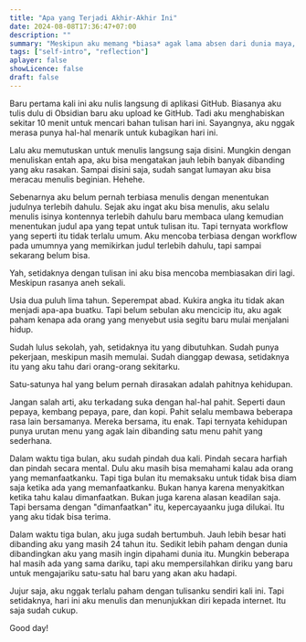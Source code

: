 ```yaml
---
title: "Apa yang Terjadi Akhir-Akhir Ini"
date: 2024-08-08T17:36:47+07:00
description: "" 
summary: "Meskipun aku memang *biasa* agak lama absen dari dunia maya, tapi absenku tiga bulan ini bukanlah absen biasa. Aku jatuh dan bangun, layu lalu tumbuh dalam tiga bulan saja. Mulai bulan 8 ini, pertumbuhanku mungkin akan lebih lambat dibanding sebelumnya. Tapi tentu aku akan lebih dewasa dan berhati-hati sebagai manusia."
tags: ["self-intro", "reflection"]
aplayer: false
showLicence: false
draft: false
---
```


Baru pertama kali ini aku nulis langsung di aplikasi GitHub. Biasanya aku tulis dulu di Obsidian baru aku upload ke GitHub. Tadi aku menghabiskan sekitar 10 menit untuk mencari bahan tulisan hari ini. Sayangnya, aku nggak merasa punya hal-hal menarik untuk kubagikan hari ini.


Lalu aku memutuskan untuk menulis langsung saja disini. Mungkin dengan menuliskan entah apa, aku bisa mengatakan jauh lebih banyak dibanding yang aku rasakan. Sampai disini saja, sudah sangat lumayan aku bisa meracau menulis beginian. Hehehe.


Sebenarnya aku belum pernah terbiasa menulis dengan menentukan judulnya terlebih dahulu. Sejak aku ingat aku bisa menulis, aku selalu menulis isinya kontennya terlebih dahulu baru membaca ulang kemudian menentukan judul apa yang tepat untuk tulisan itu. Tapi ternyata workflow yang seperti itu tidak terlalu umum. Aku mencoba terbiasa dengan workflow pada umumnya yang memikirkan judul terlebih dahulu, tapi sampai sekarang belum bisa. 


Yah, setidaknya dengan tulisan ini aku bisa mencoba membiasakan diri lagi. Meskipun rasanya aneh sekali.


Usia dua puluh lima tahun. Seperempat abad. Kukira angka itu tidak akan menjadi apa-apa buatku. Tapi belum sebulan aku mencicip itu, aku agak paham kenapa ada orang yang menyebut usia segitu baru mulai menjalani hidup.


Sudah lulus sekolah, yah, setidaknya itu yang dibutuhkan. Sudah punya pekerjaan, meskipun masih memulai. Sudah dianggap dewasa, setidaknya itu yang aku tahu dari orang-orang sekitarku.


Satu-satunya hal yang belum pernah dirasakan adalah pahitnya kehidupan.


Jangan salah arti, aku terkadang suka dengan hal-hal pahit. Seperti daun pepaya, kembang pepaya, pare, dan kopi. Pahit selalu membawa beberapa rasa lain bersamanya. Mereka bersama, itu enak. Tapi ternyata kehidupan punya urutan menu yang agak lain dibanding satu menu pahit yang sederhana.


Dalam waktu tiga bulan, aku sudah pindah dua kali. Pindah secara harfiah dan pindah secara mental. Dulu aku masih bisa memahami kalau ada orang yang memanfaatkanku. Tapi tiga bulan itu memaksaku untuk tidak bisa diam saja ketika ada yang memanfaatkanku. Bukan hanya karena menyakitkan ketika tahu kalau dimanfaatkan. Bukan juga karena alasan keadilan saja. Tapi bersama dengan "dimanfaatkan" itu, kepercayaanku juga dilukai. Itu yang aku tidak bisa terima. 


Dalam waktu tiga bulan, aku juga sudah bertumbuh. Jauh lebih besar hati dibanding aku yang masih 24 tahun itu. Sedikit lebih paham dengan dunia dibandingkan aku yang masih ingin dipahami dunia itu. Mungkin beberapa hal masih ada yang sama dariku, tapi aku mempersilahkan diriku yang baru untuk mengajariku satu-satu hal baru yang akan aku hadapi.


Jujur saja, aku nggak terlalu paham dengan tulisanku sendiri kali ini. Tapi setidaknya, hari ini aku menulis dan menunjukkan diri kepada internet. Itu saja sudah cukup.


Good day!